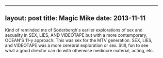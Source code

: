 ------
layout: post
title: Magic Mike 
date:  2013-11-11 
-----
 Kind of reminded me of Soderbergh's earlier explorations of sex and sexuality in SEX, LIES, AND VIDEOTAPE but with a more contemporary, OCEAN'S 11-y approach. This was sex for the MTV generation. SEX, LIES, and VIDEOTAPE was a more cerebral exploration or sex. Still, fun to see what a good director can do with otherwise mediocre material, acting, etc.

